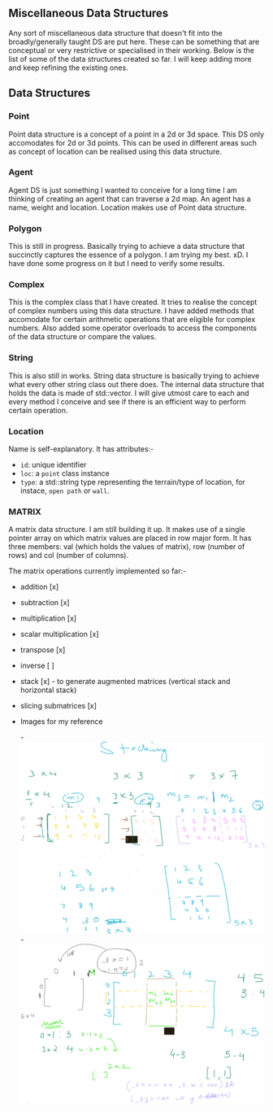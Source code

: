 ## Miscellaneous Data Structures
Any sort of miscellaneous data structure that doesn't fit into the broadly/generally taught DS are put here. These can be something that are conceptual or very restrictive or specialised in their working. Below is the list of some of the data structures created so far. I will keep adding more and keep refining the existing ones.


## Data Structures

### Point

Point data structure is a concept of a point in a 2d or 3d space. This DS only accomodates for 2d or 3d points. This can be used in different areas such as concept of location can be realised using this data structure.


### Agent

Agent DS is just something I wanted to conceive for a long time I am thinking of creating an agent that can traverse a 2d map. An agent has a name, weight and location. Location makes use of Point data structure.


### Polygon

This is still in progress. Basically trying to achieve a data structure that succinctly captures the essence of a polygon. I am trying my best. xD. I have done some progress on it but I need to verify some results.


### Complex

This is the complex class that I have created. It tries to realise the concept of complex numbers using this data structure. I have added methods that accomodate for certain arithmetic operations that are eligible for complex numbers. Also added some operator overloads to access the components of the data structure or compare the values.


### String

This is also still in works. String data structure is basically trying to achieve what every other string class out there does. The internal data structure that holds the data is made of std::vector. I will give utmost care to each and every method I conceive and see if there is an efficient way to perform certain operation.


### Location
Name is self-explanatory. It has attributes:-
* `id`: unique identifier
* `loc`: a `point` class instance
* `type`: a std::string type representing the terrain/type of location, for instace, `open path` or `wall`.


### MATRIX
A matrix data structure. I am still building it up. It makes use of a single pointer array on which matrix values are placed in row major form. It has three members: val (which holds the values of matrix), row (number of rows) and col (number of columns).

The matrix operations currently implemented so far:-
* addition  [x]  
* subtraction [x]
* multiplication [x]
* scalar multiplication [x]
* transpose [x]
* inverse [ ]
* stack [x] - to generate augmented matrices (vertical stack and horizontal stack)
* slicing submatrices [x]

* Images for my reference

    -![Alt text](image.png)
    -![Alt text](image-1.png)
